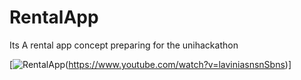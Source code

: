 # RentalApp
Its A rental app concept preparing for the unihackathon


[![RentalApp](https://img.youtube.com/vi/laviniasnsnSbns/0.jpg)(https://www.youtube.com/watch?v=laviniasnsnSbns)]

